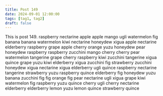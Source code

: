 ```yaml
---
title: Post 149
date: 2024-09-01 12:00:00
tags: [tag1, tag2]
draft: false
---
```

This is post 149.
raspberry
nectarine
apple
apple
mango
ugli
watermelon
fig
banana
banana
watermelon
kiwi
nectarine
honeydew
xigua
apple
nectarine
elderberry
raspberry
grape
apple
cherry
orange
yuzu
honeydew
pear
honeydew
raspberry
raspberry
zucchini
mango
cherry
cherry
pear
watermelon
tangerine
grape
cherry
raspberry
kiwi
zucchini
tangerine
xigua
quince
grape
yuzu
kiwi
elderberry
xigua
zucchini
fig
strawberry
zucchini
honeydew
xigua
nectarine
xigua
elderberry
ugli
quince
raspberry
nectarine
tangerine
strawberry
yuzu
raspberry
quince
elderberry
fig
honeydew
yuzu
banana
zucchini
fig
fig
orange
fig
pear
nectarine
ugli
xigua
grape
kiwi
watermelon
fig
raspberry
yuzu
quince
cherry
ugli
cherry
nectarine
elderberry
elderberry
lemon
yuzu
lemon
quince
strawberry
quince
